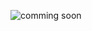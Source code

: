 ![comming soon](https://user-images.githubusercontent.com/79747022/143019018-bf6f05a7-4c3a-4b94-8702-f43e21db9909.png)

